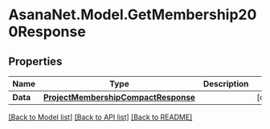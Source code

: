 # AsanaNet.Model.GetMembership200Response

## Properties

Name | Type | Description | Notes
------------ | ------------- | ------------- | -------------
**Data** | [**ProjectMembershipCompactResponse**](ProjectMembershipCompactResponse.md) |  | [optional] 

[[Back to Model list]](../README.md#documentation-for-models) [[Back to API list]](../README.md#documentation-for-api-endpoints) [[Back to README]](../README.md)

